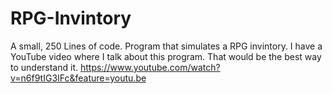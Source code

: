 # RPG-Invintory
A small, 250 Lines of code. Program that simulates a RPG invintory. 
I have a YouTube video where I talk about this program.  That would be the best way to understand it.
https://www.youtube.com/watch?v=n6f9tIG3IFc&feature=youtu.be
